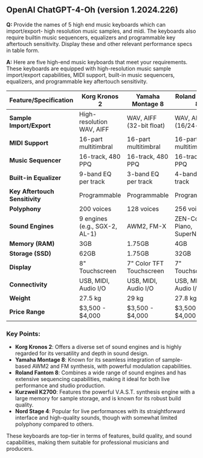 
## OpenAI ChatGPT-4-Oh (version 1.2024.226)

**Q:** Provide the names of 5 high end music keyboards which can import/export- high resolution music samples, and midi. The keyboards also require builtin music sequencers, equalizers and programmable key aftertouch sensitivity. Display these and other relevant performance specs in table form.

**A:** Here are five high-end music keyboards that meet your requirements. These keyboards are equipped with high-resolution music sample import/export capabilities, MIDI support, built-in music sequencers, equalizers, and programmable key aftertouch sensitivity.

| **Feature/Specification**            | **Korg Kronos 2**          | **Yamaha Montage 8**         | **Roland Fantom 8**           | **Kurzweil K2700**            | **Nord Stage 4**              |
|--------------------------------------|----------------------------|------------------------------|-------------------------------|-------------------------------|-------------------------------|
| **Sample Import/Export**             | High-resolution WAV, AIFF  | WAV, AIFF (32-bit float)     | WAV, AIFF (16/24-bit)         | WAV, AIFF (32-bit float)      | WAV, AIFF                     |
| **MIDI Support**                     | 16-part multitimbral       | 16-part multitimbral         | 16-part multitimbral          | 16-part multitimbral          | 4-part multitimbral           |
| **Music Sequencer**                  | 16-track, 480 PPQ          | 16-track, 480 PPQ            | 16-track, 960 PPQ             | 16-track, 960 PPQ             | 6-track, 480 PPQ              |
| **Built-in Equalizer**               | 9-band EQ per track        | 3-band EQ per track          | 4-band EQ per track           | 3-band EQ per track           | 3-band EQ per slot            |
| **Key Aftertouch Sensitivity**       | Programmable               | Programmable                 | Programmable                  | Programmable                  | Programmable                  |
| **Polyphony**                        | 200 voices                 | 128 voices                   | 256 voices                    | 256 voices                    | 120 voices                    |
| **Sound Engines**                    | 9 engines (e.g., SGX-2, AL-1) | AWM2, FM-X                | ZEN-Core, V-Piano, SuperNATURAL | V.A.S.T., VA-1, KB3           | Virtual Analog, FM, Wavetable |
| **Memory (RAM)**                     | 3GB                        | 1.75GB                       | 4GB                           | 4.5GB                         | 2GB                           |
| **Storage (SSD)**                    | 62GB                       | 1.75GB                      | 32GB                          | 8GB                           | 480MB                         |
| **Display**                          | 8" Touchscreen             | 7" Color TFT Touchscreen     | 7" Touchscreen                | 4.3" Color TFT                | OLED Display                  |
| **Connectivity**                     | USB, MIDI, Audio I/O       | USB, MIDI, Audio I/O         | USB, MIDI, Audio I/O          | USB, MIDI, Audio I/O          | USB, MIDI, Audio I/O          |
| **Weight**                           | 27.5 kg                    | 29 kg                        | 27.8 kg                       | 21.8 kg                       | 19 kg                         |
| **Price Range**                      | $3,500 - $4,000            | $3,500 - $4,000              | $3,500 - $4,000               | $3,000 - $3,500               | $4,000 - $4,500               |

### Key Points:

- **Korg Kronos 2**: Offers a diverse set of sound engines and is highly regarded for its versatility and depth in sound design.
- **Yamaha Montage 8**: Known for its seamless integration of sample-based AWM2 and FM synthesis, with powerful modulation capabilities.
- **Roland Fantom 8**: Combines a wide range of sound engines and has extensive sequencing capabilities, making it ideal for both live performance and studio production.
- **Kurzweil K2700**: Features the powerful V.A.S.T. synthesis engine with a large memory for sample storage, and is known for its robust build quality.
- **Nord Stage 4**: Popular for live performances with its straightforward interface and high-quality sounds, though with somewhat limited polyphony compared to others.

These keyboards are top-tier in terms of features, build quality, and sound capabilities, making them suitable for professional musicians and producers.
